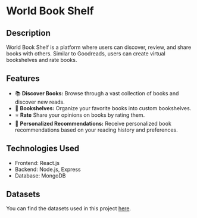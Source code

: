 # World Book Shelf 

## Description

World Book Shelf is a platform where users can discover, review, and share books with others. Similar to Goodreads, users can create virtual bookshelves and rate books.

## Features
- 📚 **Discover Books:** Browse through a vast collection of books and discover new reads.
- 📖 **Bookshelves:** Organize your favorite books into custom bookshelves.
- ⭐ **Rate** Share your opinions on books by rating them.
- 🎉 **Personalized Recommendations:** Receive personalized book recommendations based on your reading history and preferences.

## Technologies Used
- Frontend: React.js
- Backend: Node.js, Express
- Database: MongoDB

## Datasets
You can find the datasets used in this project [here](link-to-datasets).


